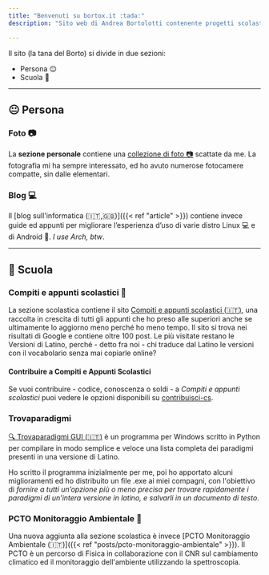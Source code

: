 ```yaml
---
title: "Benvenuti su bortox.it :tada:"
description: "Sito web di Andrea Bortolotti contenente progetti scolastici su compiti ed appunti come articoli su computer e tecnologia."

---
```

Il sito (la tana del Borto) si divide in due sezioni: 
* Persona :neutral_face: 
* Scuola :school_satchel:

---
## :neutral_face: Persona

### Foto :camera:

La **sezione personale** contiene una [collezione di foto :camera:](https://bortox.it/galleria/) scattate da me. La fotografia mi ha sempre interessato, ed ho avuto numerose fotocamere compatte, sin dalle elementari.

### Blog 💻

Il [blog sull'informatica (:it:,:uk:)]({{< ref "article" >}}) contiene invece guide ed appunti per migliorare l’esperienza d’uso di varie distro Linux 💻 e di Android 📱. _I use Arch, btw_.

---
## :school_satchel: Scuola

### Compiti e appunti scolastici :memo:

La sezione scolastica contiene il sito [Compiti e appunti scolastici (:it:)](https://bortox.it/Compiti-scolastici/), una raccolta in crescita di tutti gli appunti che ho preso alle superiori anche se ultimamente lo aggiorno meno perché ho meno tempo. Il sito si trova nei risultati di Google e contiene oltre 100 post. Le più visitate restano le Versioni di Latino, perché - detto fra noi - chi traduce dal Latino le versioni con il vocabolario senza mai copiarle online?

#### Contribuire a Compiti e Appunti Scolastici

Se vuoi contribuire - codice, conoscenza o soldi - a _Compiti e appunti scolastici_ puoi vedere le opzioni disponibili su [contribuisci-cs](https://bortox.it/contribuisci-cs/).


### Trovaparadigmi

[:mag: Trovaparadigmi GUI (:it:)](https://bortox.it/trovaparadigmi/) è un programma per Windows scritto in Python per compilare in modo semplice e veloce una lista completa dei paradigmi presenti in una versione di Latino.

Ho scritto il programma inizialmente per me, poi ho apportato alcuni miglioramenti ed ho distribuito un file .exe ai miei compagni, con l'obiettivo di _fornire a tutti un’opzione più o meno precisa per trovare rapidamente i paradigmi di un’intera versione in latino, e salvarli in un documento di testo_.

### PCTO Monitoraggio Ambientale :telescope:

Una nuova aggiunta alla sezione scolastica è invece [PCTO Monitoraggio Ambientale (:it:)]({{< ref "posts/pcto-monitoraggio-ambientale" >}}). Il PCTO è un percorso di Fisica in collaborazione con il CNR sul cambiamento climatico ed il monitoraggio dell'ambiente utilizzando la spettroscopia.

